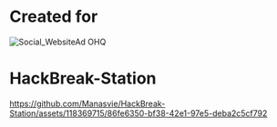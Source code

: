 # Created for

![Social_WebsiteAd OHQ](https://github.com/Manasvie/HackBreak-Station/assets/118369715/e2240872-7224-4cc5-ac8d-68dc681bcfd5)

# HackBreak-Station



https://github.com/Manasvie/HackBreak-Station/assets/118369715/86fe6350-bf38-42e1-97e5-deba2c5cf792
